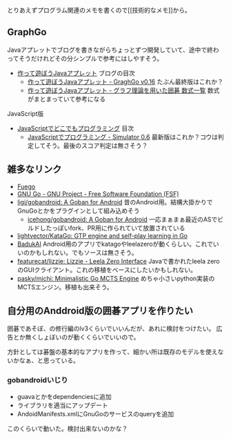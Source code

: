 とりあえずプログラム関連のメモを書くので[[技術的なメモ]]から。


## GraphGo

Javaアプレットでブログを書きながらちょっとずつ開発していて、途中で終わってそうだけれどその分シンプルで参考にはしやすそう。

- [作って遊ぼうJavaアプレット](http://www.nonkit.com/java.html) ブログの目次
  - [作って遊ぼうJavaアプレット - GraghGo v0.16](http://www.nonkit.com/java.files/GraphGo_0_16/index.html) たぶん最終版はこれか？
  - [作って遊ぼうJavaアプレット - グラフ理論を用いた囲碁 数式一覧](http://www.nonkit.com/equations.html) 数式がまとまっていて参考になる

JavaScript版

- [JavaScriptでどこでもプログラミング](http://www.nonkit.com/javascript/index.html)  目次
  - [JavaScriptでプログラミング - Simulator 0.6](http://www.nonkit.com/javascript/simulator06.html) 最新版はこれか？コウは判定してそう。最後のスコア判定は無さそう？

## 雑多なリンク

- [Fuego](https://fuego.sourceforge.net/)
- [GNU Go - GNU Project - Free Software Foundation (FSF)](https://www.gnu.org/software/gnugo/)
- [ligi/gobandroid: A Goban for Android](https://github.com/ligi/gobandroid) 昔のAndroid用。結構大掛かりでGnuGoとかをプラグインとして組み込めそう
   - [icehong/gobandroid: A Goban for Android](https://github.com/icehong/gobandroid/tree/master) 一応まぁまぁ最近のASでビルドしたっぽいfork、PR用に作られていて放置されている
- [lightvector/KataGo: GTP engine and self-play learning in Go](https://github.com/lightvector/KataGo?tab=readme-ov-file)
- [BadukAI](https://aki65.github.io/) Android用のアプリでkatagoやleelazeroが動くらしい。これでいいのかもしれない。でもソースは無さそう。
- [featurecat/lizzie: Lizzie - Leela Zero Interface](https://github.com/featurecat/lizzie/tree/master) Javaで書かれたleela zeroのGUIクライアント。これの移植をベースにしたいかもしれない。
- [pasky/michi: Minimalistic Go MCTS Engine](https://github.com/pasky/michi/tree/master) めちゃ小さいpython実装のMCTSエンジン。移植も出来そう。

## 自分用のAnddroid版の囲碁アプリを作りたい

囲碁であそぼ、の修行編のlv3くらいでいいんだが、あれに検討をつけたい。
広告とか無くしょぼいのが動くくらいでいいので。

方針としては碁盤の基本的なアプリを作って、細かい所は既存のモデルを使えないかなぁ、と思っている。

### gobandroidいじり

- guavaとかをdependenciesに追加
- ライブラリを適当にアップデート
- AndoidManifests.xmlにGnuGoのサービスのqueryを追加

このくらいで動いた。検討出来ないのかな？
